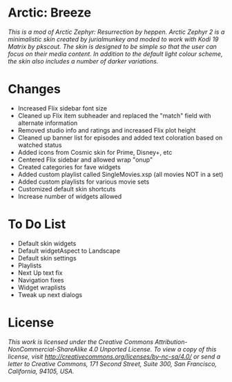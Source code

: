 # Arctic: Breeze
*This is a  mod of Arctic Zephyr: Resurrection by heppen. Arctic Zephyr 2 is a minimalistic skin created by jurialmunkey and moded to work with Kodi 19 Matrix by pkscout. The skin is designed to be simple so that the user can focus on their media content. In addition to the default light colour scheme, the skin also includes a number of darker variations.*

# Changes
- Increased Flix sidebar font size
- Cleaned up Flix item subheader and replaced the "match" field with alternate information 
- Removed studio info and ratings and increased Flix plot height
- Cleaned up banner list for episodes and added text coloration based on watched status
- Added icons from Cosmic skin for Prime, Disney+, etc
- Centered Flix sidebar and allowed wrap "onup"
- Created categories for fave widgets
- Added custom playlist called SingleMovies.xsp (all movies NOT in a set)
- Added custom playlists for various movie sets
- Customized default skin shortcuts
- Increase number of widgets allowed

# To Do List
- Default skin widgets
- Default widgetAspect to Landscape
- Default skin settings
- Playlists
- Next Up text fix
- Navigation fixes
- Widget wraplists
- Tweak up next dialogs

# License

*This work is licensed under the Creative Commons Attribution-NonCommercial-ShareAlike 4.0 Unported License.
To view a copy of this license, visit http://creativecommons.org/licenses/by-nc-sa/4.0/
or send a letter to Creative Commons, 171 Second Street, Suite 300, San Francisco, California, 94105, USA.*

